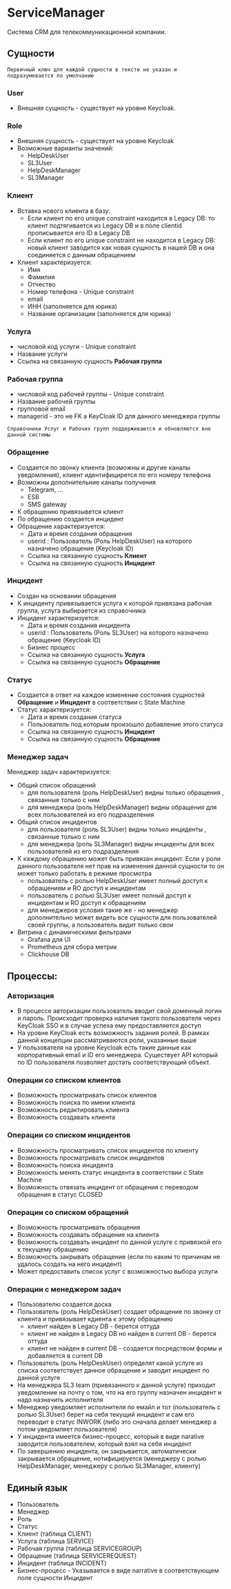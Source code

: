 # ServiceManager

Cистема CRM для телекоммуникационной компании.

## Сущности
```
Первичный ключ для каждой сущности в тексте не указан и подразумевается по умолчанию
```

### User
- Внешняя сущность - существует на уровне Keycloak.

### Role
- Внешняя сущность - существует на уровне Keycloak
- Возможные варианты значений:
  - HelpDeskUser
  - SL3User
  - HelpDeskManager
  - SL3Manager

### Клиент
- Вставка нового клиента в базу:
   - Если клиент по его unique constraint находится в Legacy DB: то клиент подтягивается из Legacy DB и в поле clientid прописывается его ID в Legacy DB
   - Если клиент по его unique constraint не находится в Legacy DB: новый клиент заводится как новая сущность в нашей DB и она соединяется с данным обращением
- Клиент характеризуется:
  - Имя
  - Фамилия
  - Отчество
  - Номер телефона - Unique constraint
  - email
  - ИНН (заполняется для юрика)
  - Название организации (заполняется для юрика)


### Услуга
- числовой код услуги - Unique constraint
- Название услуги
- Ссылка на связанную сущность **Рабочая группа**

### Рабочая группа
- числовой код рабочей группы - Unique constraint
- Название рабочей группы
- групповой email
- managerid - это не FK а KeyCloak ID для данного менеджера группы

``
Справочники Услуг и Рабочих групп поддерживаются и обновляются вне данной системы
``


### Обращение
- Создается по звонку клиента (возможны и другие каналы уведомления), клиент идентифицирется по его номеру телефона
- Возможны дополнительние каналы получения
  * Telegram, ...
  * ESB
  * SMS gateway
- К обращению привязывется клиент
- По обращению создается инцидент
- Обращение характеризуется:
  - Дата и время создания обращения
  - userid : Пользователь (Роль HelpDeskUser) на которого назначено обращение (Keycloak ID)
  - Ссылка на связанную сущность **Клиент**
  - Ссылка на связанную сущность **Инцидент**

### Инцидент
- Создан на основании обращения
- К инциденту привязывается услуга к которой привязана рабочая группа, услуга выбирается из справочника
- Инцидент характеризуется:
  - Дата и время создания инцидента
  - userid : Пользователь (Роль SL3User) на которого назначено обращение (Keycloak ID)
  - Бизнес процесс
  - Ссылка на связанную сущность **Услуга**
  - Ссылка на связанную сущность **Обращение**

### Статус
- Создается в ответ на каждое изменение состояния сущностей **Обращение** и **Инцидент** в соответствии с State Machine
- Статус характеризуется:
  - Дата и время создания статуса
  - Пользователь под которым произошло добавление этого статуса
  - Ссылка на связанную сущность **Инцидент**
  - Ссылка на связанную сущность **Обращение**



### Менеджер задач
Менеджер задач характеризуется:
- Общий список обращений
  - для пользователя (роль HelpDeskUser) видны только обращения , связанные только с ним
  - для менеджера (роль HelpDeskManager) видны обращения для всех пользователей из его подразделения
- Общий список инцидентов
  - для пользователя (роль SL3User) видны только инциденты , связанные только с ним
  - для менеджера  (роль SL3Manager) видны инциденты для всех пользователей из его подразделения
- К каждому обращению может быть привязан инцидент. Если у роли данного пользователя нет прав на изменения данной сущности то он может только работать в режиме просмотра
  - пользователь с ролью HelpDeskUser имеет полный доступ к обращениям и RO доступ к инцидентам
  - пользователь с ролью SL3User имеет полный доступ к инцидентам и RO доступ к обращениям
  - для менеджеров условия такие же - но менеджер дополнительно может видеть все сущности для пользователей своей группы, а пользователь видит только свои
- Витрина с динамическими фильтрами
  - Grafana для UI
  - Prometheus для сбора метрик
  - Clickhouse DB


## Процессы:

### Авторизация
- В процессе авторизации пользователь вводит свой доменный логин и пароль. Происходит проверка наличия такого пользователя через KeyCloak SSO и в случае успеха ему предоставляется доступ
- На уровне KeyCloak есть возможность задания ролей. В рамках данной концепции рассматриваются роли, указанные выше
- У пользователя на уровне Keycloak есть такие данные как корпоративный email и ID его менеджера. Существует API который по ID пользователя позволяет достать соответствующий объект.

### Операции со списком клиентов
- Возможность просматривать список клиентов
- Возможность поиска по имени клиента
- Возможность редактировать клиента
- Возможность создавать клиента

### Операции со списком инцидентов
- Возможность просматривать список инцидентов по клиенту
- Возможность просматривать список инцидентов
- Возможность поиска инцидента
- Возможность менять статус инцидента в соответствии с State Machine
- Возможность отвязать инцидент от обращения с переводом обращения в статус CLOSED


### Операции со списком обращений
- Возможность просматривать обращения
- Возможность создавать обращение на клиента
- Возможность создавать инцидент по данной услуге с привязкой его к текущему обращению
- Возможность закрывать обращение (если по каким то причинам не удалось создать на него инцидент)
- Может предоставить список услуг c возможностью выбора услуги

### Операции с менеджером задач
- Пользователю создается доска
- Пользователь (роль HelpDeskUser) создает обращение по звонку от клиента и привязывает кдиента к этому обращению
  - клиент найден в Legacy DB - берется оттуда
  - клиент не найден в Legacy DB но найден в current DB - берется оттуда
  - клиент не найден в current DB - создается посредством формы и добавляется в current DB
- Пользователь (роль HelpDeskUser) определят какой услуге из списка соответствует данное обращение и заводит инцидент по данной услуге
- На менеджера SL3 team (привязанного к данной услуге) приходит уведомление на почту о том, что на его группу назначен инцидент и надо назначить исполнителя
- Менеджер уведомляет исполнителя по емайл и тот (пользователь с ролью SL3User) берет на себя текущий инцидент и сам его переводит в статус INWORK (либо это сначала делает менеджер а потом уведомляет пользователя)  
- У инцидента имеется бизнес-процесс, который в виде narative заводится пользователем, который взял на себя инцидент
- По завершению инцидента, он закрывается, автоматически закрывается обращение, нотифицируется (менеджеру с ролью HelpDeskManager, менеджеру с ролью SL3Manager, клиенту)
 

## Единый язык
- Пользователь
- Менеджер
- Роль
- Статус
- Клиент (таблица CLIENT)
- Услуга (таблица SERVICE)
- Рабочая группа (таблица SERVICEGROUP)
- Обращение  (таблица SERVICEREQUEST)
- Инцидент   (таблица INCIDENT)
- Бизнес-процесс - Указывается в виде narrative в соответствующем поле сущности Инцидент
